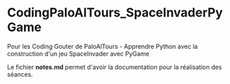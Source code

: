# CodingPaloAlTours_SpaceInvaderPyGame
Pour les Coding Gouter de  PaloAlTours - Apprendre Python avec la construction d'un jeu SpaceInvader avec  PyGame


Le fichier **notes.md** permet d'avoir la documentation pour la réalisation des séances.
